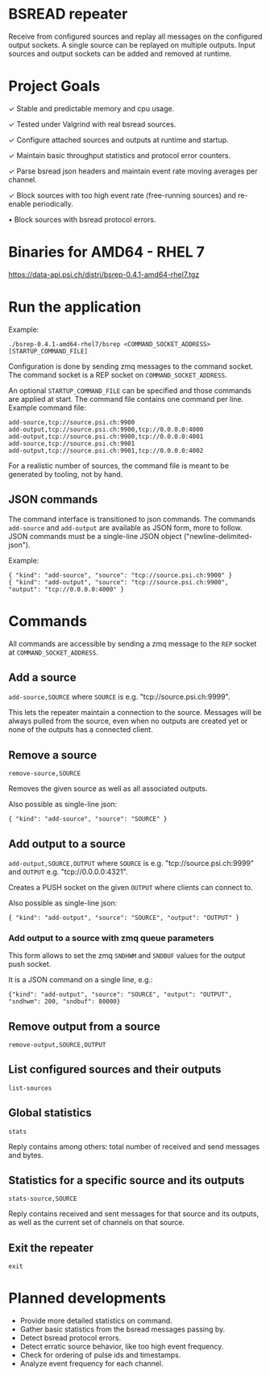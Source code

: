 # BSREAD repeater

Receive from configured sources and replay all messages on the configured output sockets.
A single source can be replayed on multiple outputs.
Input sources and output sockets can be added and removed at runtime.


# Project Goals

✓ Stable and predictable memory and cpu usage.

✓ Tested under Valgrind with real bsread sources.

✓ Configure attached sources and outputs at runtime and startup.

✓ Maintain basic throughput statistics and protocol error counters.

✓ Parse bsread json headers and maintain event rate moving averages per channel.

✓ Block sources with too high event rate (free-running sources) and re-enable periodically.

• Block sources with bsread protocol errors.


# Binaries for AMD64 - RHEL 7

<https://data-api.psi.ch/distri/bsrep-0.4.1-amd64-rhel7.tgz>


# Run the application

Example:
```
./bsrep-0.4.1-amd64-rhel7/bsrep <COMMAND_SOCKET_ADDRESS> [STARTUP_COMMAND_FILE]
```

Configuration is done by sending zmq messages to the command socket.
The command socket is a REP socket on `COMMAND_SOCKET_ADDRESS`.

An optional `STARTUP_COMMAND_FILE` can be specified and those commands are applied at start.
The command file contains one command per line.
Example command file:
```
add-source,tcp://source.psi.ch:9900
add-output,tcp://source.psi.ch:9900,tcp://0.0.0.0:4000
add-output,tcp://source.psi.ch:9900,tcp://0.0.0.0:4001
add-source,tcp://source.psi.ch:9901
add-output,tcp://source.psi.ch:9901,tcp://0.0.0.0:4002
```
For a realistic number of sources, the command file is meant to be
generated by tooling, not by hand.

## JSON commands

The command interface is transitioned to json commands. The commands `add-source` and `add-output`
are available as JSON form, more to follow. JSON commands must be a single-line JSON object
("newline-delimited-json").

Example:
```
{ "kind": "add-source", "source": "tcp://source.psi.ch:9900" }
{ "kind": "add-output", "source": "tcp://source.psi.ch:9900", "output": "tcp://0.0.0.0:4000" }
```


# Commands

All commands are accessible by sending a zmq message to the `REP` socket at `COMMAND_SOCKET_ADDRESS`.


## Add a source

`add-source,SOURCE` where `SOURCE` is e.g. "tcp://source.psi.ch:9999".

This lets the repeater maintain a connection to the source.
Messages will be always pulled from the source, even when no outputs are created yet
or none of the outputs has a connected client.


## Remove a source

`remove-source,SOURCE`

Removes the given source as well as all associated outputs.

Also possible as single-line json:
```
{ "kind": "add-source", "source": "SOURCE" }
```


## Add output to a source

`add-output,SOURCE,OUTPUT`
where `SOURCE` is e.g. "tcp://source.psi.ch:9999"
and `OUTPUT` e.g. "tcp://0.0.0.0:4321".

Creates a PUSH socket on the given `OUTPUT` where clients can connect to.

Also possible as single-line json:
```
{ "kind": "add-output", "source": "SOURCE", "output": "OUTPUT" }
```


### Add output to a source with zmq queue parameters

This form allows to set the zmq `SNDHWM` and `SNDBUF` values for the output push socket.

It is a JSON command on a single line, e.g.:

`{"kind": "add-output", "source": "SOURCE", "output": "OUTPUT", "sndhwm": 200, "sndbuf": 80000}`


## Remove output from a source

`remove-output,SOURCE,OUTPUT`


## List configured sources and their outputs

`list-sources`


## Global statistics

`stats`

Reply contains among others: total number of received and send messages and bytes.


## Statistics for a specific source and its outputs

`stats-source,SOURCE`

Reply contains received and sent messages for that source and its outputs, as well as
the current set of channels on that source.


## Exit the repeater

`exit`


# Planned developments

* Provide more detailed statistics on command.
* Gather basic statistics from the bsread messages passing by.
* Detect bsread protocol errors.
* Detect erratic source behavior, like too high event frequency.
* Check for ordering of pulse ids and timestamps.
* Analyze event frequency for each channel.
